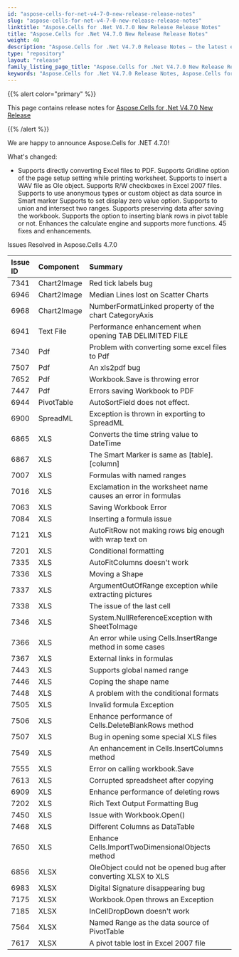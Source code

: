 ```yaml
---
id: "aspose-cells-for-net-v4-7-0-new-release-release-notes"
slug: "aspose-cells-for-net-v4-7-0-new-release-release-notes"
linktitle: "Aspose.Cells for .Net V4.7.0 New Release Release Notes"
title: "Aspose.Cells for .Net V4.7.0 New Release Release Notes"
weight: 40
description: "Aspose.Cells for .Net V4.7.0 Release Notes – the latest enhancements, new features, and fixes."
type: "repository"
layout: "release"
family_listing_page_title: "Aspose.Cells for .Net V4.7.0 New Release Release Notes"
keywords: "Aspose.Cells for .Net V4.7.0 Release Notes, Aspose.Cells for .Net V4.7.0 updates and fixes"
---
```


{{% alert color="primary" %}}

This page contains release notes for [Aspose.Cells for .Net V4.7.0 New Release](https://releases.aspose.com/cells/net/new-releases/aspose.cells-for-.net-v4.7.0-new-release/)

{{% /alert %}}

We are happy to announce Aspose.Cells for .NET 4.7.0!

What's changed:

- Supports directly converting Excel files to PDF.
  Supports Gridline option of the page setup setting while printing worksheet.
  Supports to insert a WAV file as Ole object.
  Supports R/W checkboxes in Excel 2007 files.
  Supports to use anonymous types or custom object as data source in Smart marker
  Supports to set display zero value option.
  Supports to union and intersect two ranges.
  Supports preserving data after saving the workbook.
  Supports the option to inserting blank rows in pivot table or not.
  Enhances the calculate engine and supports more functions.
  45 fixes and enhancements.

Issues Resolved in Aspose.Cells 4.7.0

|**Issue ID** |**Component** |**Summary** |
| :- | :- | :- |
|7341 |Chart2Image |Red tick labels bug |
|6946 |Chart2Image |Median Lines lost on Scatter Charts |
|6968 |Chart2Image |NumberFormatLinked property of the chart CategoryAxis |
|6941 |Text File |Performance enhancement when opening TAB DELIMITED FILE |
|7340 |Pdf |Problem with converting some excel files to Pdf |
|7507 |Pdf |An xls2pdf bug |
|7652 |Pdf |Workbook.Save is throwing error |
|7447 |Pdf |Errors saving Workbook to PDF |
|6944 |PivotTable |AutoSortField does not effect. |
|6900 |SpreadML |Exception is thrown in exporting to SpreadML |
|6865 |XLS |Converts the time string value to DateTime |
|6867 |XLS |The Smart Marker is same as [table].[column]|
|7007 |XLS |Formulas with named ranges |
|7016 |XLS |Exclamation in the worksheet name causes an error in formulas |
|7063 |XLS |Saving Workbook Error |
|7084 |XLS |Inserting a formula issue |
|7121 |XLS |AutoFitRow not making rows big enough with wrap text on |
|7201 |XLS |Conditional formatting |
|7335 |XLS |AutoFitColumns doesn't work |
|7336 |XLS |Moving a Shape |
|7337 |XLS |ArgumentOutOfRange exception while extracting pictures |
|7338 |XLS |The issue of the last cell |
|7346 |XLS |System.NullReferenceException with SheetToImage |
|7366 |XLS |An error while using Cells.InsertRange method in some cases |
|7367 |XLS |External links in formulas |
|7443 |XLS |Supports global named range |
|7446 |XLS |Coping the shape name |
|7448 |XLS |A problem with the conditional formats |
|7505 |XLS |Invalid formula Exception |
|7506 |XLS |Enhance performance of Cells.DeleteBlankRows method |
|7507 |XLS |Bug in opening some special XLS files |
|7549 |XLS |An enhancement in Cells.InsertColumns method |
|7555 |XLS |Error on calling workbook.Save |
|7613 |XLS |Corrupted spreadsheet after copying |
|6909 |XLS |Enhance performance of deleting rows |
|7202 |XLS |Rich Text Output Formatting Bug |
|7450 |XLS |Issue with Workbook.Open() |
|7468 |XLS |Different Columns as DataTable |
|7650 |XLS |Enhance Cells.ImportTwoDimensionalObjects method |
|6856 |XLSX |OleObject could not be opened bug after converting XLSX to XLS |
|6983 |XLSX |Digital Signature disappearing bug |
|7175 |XLSX |Workbook.Open throws an Exception |
|7185 |XLSX |InCellDropDown doesn't work |
|7564 |XLSX |Named Range as the data source of PivotTable |
|7617 |XLSX |A pivot table lost in Excel 2007 file |
